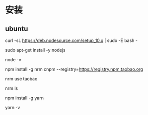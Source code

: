 # 安装

## ubuntu

curl -sL https://deb.nodesource.com/setup_10.x | sudo -E bash -

sudo apt-get install -y nodejs

node -v

npm install -g nrm cnpm --registry=https://registry.npm.taobao.org

nrm use taobao

nrm ls

npm install -g yarn

yarn -v


